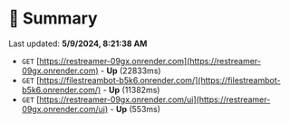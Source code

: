 # 📖 Summary
Last updated: **5/9/2024, 8:21:38 AM**

- `GET` [https://restreamer-09gx.onrender.com](https://restreamer-09gx.onrender.com) - **Up** (22833ms)
- `GET` [https://filestreambot-b5k6.onrender.com/](https://filestreambot-b5k6.onrender.com/) - **Up** (11382ms)
- `GET` [https://restreamer-09gx.onrender.com/ui](https://restreamer-09gx.onrender.com/ui) - **Up** (553ms)

